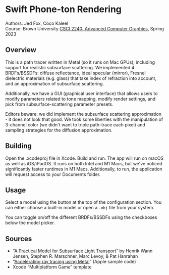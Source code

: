# Swift Phone-ton Rendering

Authors: Jed Fox, Coco Kaleel\
Course: Brown University [CSCI 2240: Advanced Computer Graphics](https://cs2240.graphics), Spring 2023

## Overview

This is a path tracer written in Metal (so it runs on Mac GPUs), including support for realistic subsurface scattering. We implemented 4 BRDFs/BSSDFs: diffuse reflectance, ideal specular (mirror), Fresnel dielectric materials (e.g. glass) that take index of refraction into account, and an approximation of subsurface scattering.

Additionally, we have a GUI (graphical user interface) that allows users to modify parameters related to tone mapping, modify render settings, and pick from subsurface-scattering parameter presets.

Editors beware: we did implement the subsurface scattering approximation - it does not look that good. We took some liberties with the manipulation of 3-channel color (we didn't want to triple path-trace each pixel) and sampling strategies for the diffusion approximation.

## Building

Open the .xcodeproj file in Xcode. Build and run. The app will run on macOS as well as iOS/iPadOS. It runs on both Intel and M1 Macs, but we've noticed significantly faster runtimes in M1 Macs. Additionally, to run, the application will request access to your Documents folder.

## Usage

Select a model using the button at the top of the configuration section. You can either choose a built-in model or open a `.obj` file from your system.

You can toggle on/off the different BRDFs/BSSDFs using the checkboxes below the model picker.

## Sources

- “[A Practical Model for Subsurface Light Transport](https://graphics.stanford.edu/papers/bssrdf/bssrdf.pdf)” by Henrik Wann Jensen, Stephen R. Marschner, Marc Levoy, & Pat Hanrahan
- “[Accelerating ray tracing using Metal](https://developer.apple.com/documentation/metal/metal_sample_code_library/accelerating_ray_tracing_using_metal)” (Apple sample code)
- Xcode “Multiplatform Game” template
